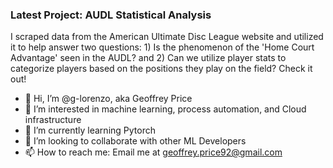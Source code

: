 ### Latest Project: AUDL Statistical Analysis
I scraped data from the American Ultimate Disc League website and utilized it to help answer two questions: 1) Is the phenomenon of the 'Home Court Advantage' seen in the AUDL? and 2) Can we utilize player stats to categorize players based on the positions they play on the field? Check it out!

- 👋 Hi, I’m @g-lorenzo, aka Geoffrey Price
- 👀 I’m interested in machine learning, process automation, and Cloud infrastructure
- 🌱 I’m currently learning Pytorch
- 💞️ I’m looking to collaborate with other ML Developers
- 📫 How to reach me: Email me at geoffrey.price92@gmail.com

<!---
g-lorenzo/g-lorenzo is a ✨ special ✨ repository because its `README.md` (this file) appears on your GitHub profile.
You can click the Preview link to take a look at your changes.
--->
